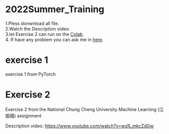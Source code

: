 # 2022Summer_Training

1.Pless donwnload all file.<br>
2.Watch the Description video.<br>
3.let Exercise 2 can run on the [Colab](https://colab.research.google.com). <br>
4. If have any problem you can ask me in [here](https://github.com/richardkuo1999/2022Summer_Training/issues).<br>

# exercise 1

exercise 1 from PyTorch

# Exercise 2 

 Exercise 2 from the National Chung Cheng University Machine Learning (江振國) assignment

 Description video: https://www.youtube.com/watch?v=wzR_mkcZdGw
